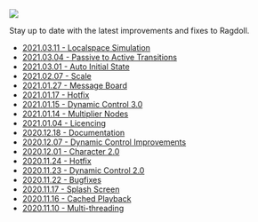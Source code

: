 <img class="hero-underlay hero-image" src=/car4.png>

Stay up to date with the latest improvements and fixes to Ragdoll.

- [2021.03.11 - Localspace Simulation](/releases/2021.03.11)
- [2021.03.04 - Passive to Active Transitions](/releases/2021.03.04)
- [2021.03.01 - Auto Initial State](/releases/2021.03.01)
- [2021.02.07 - Scale](/releases/2021.02.07)
- [2021.01.27 - Message Board](/releases/2021.01.27)
- [2021.01.17 - Hotfix](/releases/2021.01.17)
- [2021.01.15 - Dynamic Control 3.0](/releases/2021.01.15)
- [2021.01.14 - Multiplier Nodes](/releases/2021.01.14)
- [2021.01.04 - Licencing](/releases/2021.01.04)
- [2020.12.18 - Documentation](/releases/2020.12.18)
- [2020.12.07 - Dynamic Control Improvements](/releases/2020.12.07)
- [2020.12.01 - Character 2.0](/releases/2020.12.01)
- [2020.11.24 - Hotfix](/releases/2020.11.24)
- [2020.11.23 - Dynamic Control 2.0](/releases/2020.11.23)
- [2020.11.22 - Bugfixes](/releases/2020.11.22)
- [2020.11.17 - Splash Screen](/releases/2020.11.17)
- [2020.11.16 - Cached Playback](/releases/2020.11.16)
- [2020.11.10 - Multi-threading](/releases/2020.11.10)
